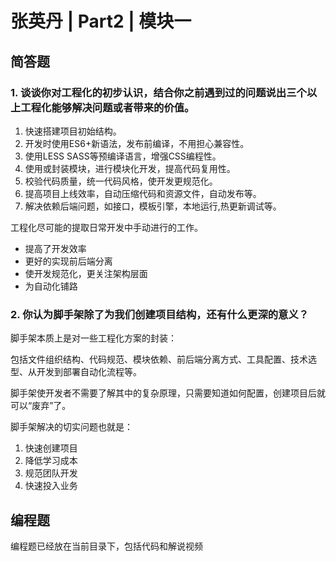 # 张英丹 | Part2 | 模块一

## 简答题

### 1. 谈谈你对工程化的初步认识，结合你之前遇到过的问题说出三个以上工程化能够解决问题或者带来的价值。

1. 快速搭建项目初始结构。
2. 开发时使用ES6+新语法，发布前编译，不用担心兼容性。
3. 使用LESS SASS等预编译语言，增强CSS编程性。
4. 使用或封装模块，进行模块化开发，提高代码复用性。
5. 校验代码质量，统一代码风格，使开发更规范化。
6. 提高项目上线效率，自动压缩代码和资源文件，自动发布等。
7. 解决依赖后端问题，如接口，模板引擎，本地运行,热更新调试等。

工程化尽可能的提取日常开发中手动进行的工作。

- 提高了开发效率
- 更好的实现前后端分离
- 使开发规范化，更关注架构层面
- 为自动化铺路

### 2. 你认为脚手架除了为我们创建项目结构，还有什么更深的意义？

脚手架本质上是对一些工程化方案的封装：

包括文件组织结构、代码规范、模块依赖、前后端分离方式、工具配置、技术选型、从开发到部署自动化流程等。

脚手架使开发者不需要了解其中的复杂原理，只需要知道如何配置，创建项目后就可以“废弃”了。

脚手架解决的切实问题也就是：

1. 快速创建项目
2. 降低学习成本
3. 规范团队开发
4. 快速投入业务

## 编程题

编程题已经放在当前目录下，包括代码和解说视频